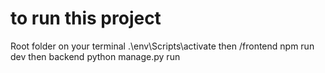 # to run this project

Root folder on your terminal .\env\Scripts\activate
then /frontend npm run dev
then backend python manage.py run
